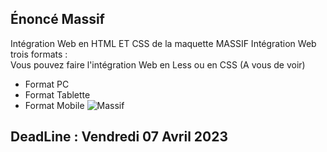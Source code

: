 ## Énoncé Massif
Intégration Web en HTML ET CSS de la maquette MASSIF
Intégration Web trois formats :  
Vous pouvez faire l'intégration Web en Less ou en CSS (A vous de voir)

* Format PC
* Format Tablette
* Format Mobile
![Massif](./profile/img/git.svg)&nbsp;&nbsp;

## DeadLine : Vendredi 07 Avril 2023
